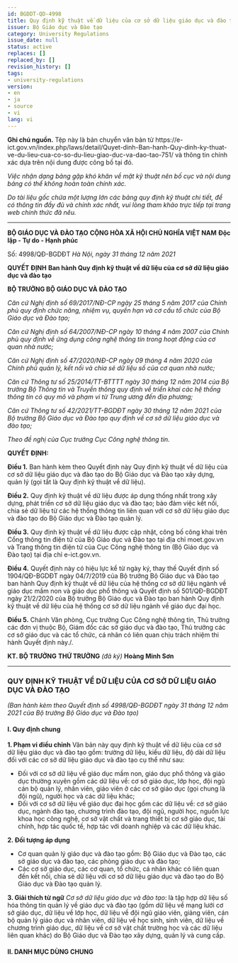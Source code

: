 ```yaml
---
id: BGDDT-QD-4998
title: Quy định kỹ thuật về dữ liệu của cơ sở dữ liệu giáo dục và đào tạo_source
issuer: Bộ Giáo dục và Đào tạo
category: University Regulations
issue_date: null
status: active
replaces: []
replaced_by: []
revision_history: []
tags:
- university-regulations
version:
- en
- ja
- source
- vi
lang: vi
---
```

<div class="source-note" role="note" aria-label="Ghi chú nguồn">
  <p><strong>Ghi chú nguồn.</strong> Tệp này là bản chuyển văn bản từ https://e-ict.gov.vn/index.php/laws/detail/Quyet-dinh-Ban-hanh-Quy-dinh-ky-thuat-ve-du-lieu-cua-co-so-du-lieu-giao-duc-va-dao-tao-751/ và thông tin chính xác dựa trên nội dung được công bố tại đó.</p>
  <p><em>Việc nhận dạng bảng gặp khó khăn về mặt kỹ thuật nên bố cục và nội dung bảng có thể không hoàn toàn chính xác.</em></p>
  <p><em>Do tài liệu gốc chứa một lượng lớn các bảng quy định kỹ thuật chi tiết, để có thông tin đầy đủ và chính xác nhất, vui lòng tham khảo trực tiếp tại trang web chính thức đã nêu.</em></p>
</div>


---

**BỘ GIÁO DỤC VÀ ĐÀO TẠO**
**CỘNG HÒA XÃ HỘI CHỦ NGHĨA VIỆT NAM**
**Độc lập - Tự do - Hạnh phúc**

Số: 4998/QĐ-BGDĐT
*Hà Nội, ngày 31 tháng 12 năm 2021*

**QUYẾT ĐỊNH**
**Ban hành Quy định kỹ thuật về dữ liệu của cơ sở dữ liệu giáo dục và đào tạo**

**BỘ TRƯỞNG BỘ GIÁO DỤC VÀ ĐÀO TẠO**

*Căn cứ Nghị định số 69/2017/NĐ-CP ngày 25 tháng 5 năm 2017 của Chính phủ quy định chức năng, nhiệm vụ, quyền hạn và cơ cấu tổ chức của Bộ Giáo dục và Đào tạo;*

*Căn cứ Nghị định số 64/2007/NĐ-CP ngày 10 tháng 4 năm 2007 của Chính phủ quy định về ứng dụng công nghệ thông tin trong hoạt động của cơ quan nhà nước;*

*Căn cứ Nghị định số 47/2020/NĐ-CP ngày 09 tháng 4 năm 2020 của Chính phủ quản lý, kết nối và chia sẻ dữ liệu số của cơ quan nhà nước;*

*Căn cứ Thông tư số 25/2014/TT-BTTTT ngày 30 tháng 12 năm 2014 của Bộ trưởng Bộ Thông tin và Truyền thông quy định về triển khai các hệ thống thông tin có quy mô và phạm vi từ Trung ương đến địa phương;*

*Căn cứ Thông tư số 42/2021/TT-BGDĐT ngày 30 tháng 12 năm 2021 của Bộ trưởng Bộ Giáo dục và Đào tạo quy định về cơ sở dữ liệu giáo dục và đào tạo;*

*Theo đề nghị của Cục trưởng Cục Công nghệ thông tin.*

**QUYẾT ĐỊNH:**

**Điều 1.** Ban hành kèm theo Quyết định này Quy định kỹ thuật về dữ liệu của cơ sở dữ liệu giáo dục và đào tạo do Bộ Giáo dục và Đào tạo xây dựng, quản lý (gọi tắt là Quy định kỹ thuật về dữ liệu).

**Điều 2.** Quy định kỹ thuật về dữ liệu được áp dụng thống nhất trong xây dựng, phát triển cơ sở dữ liệu giáo dục và đào tạo; bảo đảm việc kết nối, chia sẻ dữ liệu từ các hệ thống thông tin liên quan với cơ sở dữ liệu giáo dục và đào tạo do Bộ Giáo dục và Đào tạo quản lý.

**Điều 3.** Quy định kỹ thuật về dữ liệu được cập nhật, công bố công khai trên Cổng thông tin điện tử của Bộ Giáo dục và Đào tạo tại địa chỉ moet.gov.vn và Trang thông tin điện tử của Cục Công nghệ thông tin (Bộ Giáo dục và Đào tạo) tại địa chỉ e-ict.gov.vn.

**Điều 4.** Quyết định này có hiệu lực kể từ ngày ký, thay thế Quyết định số 1904/QĐ-BGDĐT ngày 04/7/2019 của Bộ trưởng Bộ Giáo dục và Đào tạo ban hành Quy định kỹ thuật về dữ liệu của hệ thống cơ sở dữ liệu ngành về giáo dục mầm non và giáo dục phổ thông và Quyết định số 501/QĐ-BGDĐT ngày 21/2/2020 của Bộ trưởng Bộ Giáo dục và Đào tạo ban hành Quy định kỹ thuật về dữ liệu của hệ thống cơ sở dữ liệu ngành về giáo dục đại học.

**Điều 5.** Chánh Văn phòng, Cục trưởng Cục Công nghệ thông tin, Thủ trưởng các đơn vị thuộc Bộ, Giám đốc các sở giáo dục và đào tạo, Thủ trưởng các cơ sở giáo dục và các tổ chức, cá nhân có liên quan chịu trách nhiệm thi hành Quyết định này./.

**KT. BỘ TRƯỞNG**
**THỨ TRƯỞNG**
*(đã ký)*
**Hoàng Minh Sơn**

---

### **QUY ĐỊNH KỸ THUẬT VỀ DỮ LIỆU CỦA CƠ SỞ DỮ LIỆU GIÁO DỤC VÀ ĐÀO TẠO**
*(Ban hành kèm theo Quyết định số 4998/QĐ-BGDĐT ngày 31 tháng 12 năm 2021 của Bộ trưởng Bộ Giáo dục và Đào tạo)*

#### **I. Quy định chung**

**1. Phạm vi điều chỉnh**
Văn bản này quy định kỹ thuật về dữ liệu của cơ sở dữ liệu giáo dục và đào tạo gồm: trường dữ liệu, kiểu dữ liệu, độ dài dữ liệu đối với các cơ sở dữ liệu giáo dục và đào tạo cụ thể như sau:
- Đối với cơ sở dữ liệu về giáo dục mầm non, giáo dục phổ thông và giáo dục thường xuyên gồm các dữ liệu về: cơ sở giáo dục, lớp học, đội ngũ cán bộ quản lý, nhân viên, giáo viên ở các cơ sở giáo dục (gọi chung là đội ngũ), người học và các dữ liệu khác;
- Đối với cơ sở dữ liệu về giáo dục đại học gồm các dữ liệu về: cơ sở giáo dục, ngành đào tạo, chương trình đào tạo, đội ngũ, người học, nguồn lực khoa học công nghệ, cơ sở vật chất và trang thiết bị cơ sở giáo dục, tài chính, hợp tác quốc tế, hợp tác với doanh nghiệp và các dữ liệu khác.

**2. Đối tượng áp dụng**
- Cơ quan quản lý giáo dục và đào tạo gồm: Bộ Giáo dục và Đào tạo, các sở giáo dục và đào tạo, các phòng giáo dục và đào tạo;
- Các cơ sở giáo dục, các cơ quan, tổ chức, cá nhân khác có liên quan đến kết nối, chia sẻ dữ liệu với cơ sở dữ liệu giáo dục và đào tạo do Bộ Giáo dục và Đào tạo quản lý.

**3. Giải thích từ ngữ**
*Cơ sở dữ liệu giáo dục và đào tạo*: là tập hợp dữ liệu số hóa thông tin quản lý về giáo dục và đào tạo (gồm dữ liệu về mạng lưới cơ sở giáo dục, dữ liệu về lớp học, dữ liệu về đội ngũ giáo viên, giảng viên, cán bộ quản lý giáo dục và nhân viên, dữ liệu về học sinh, sinh viên, dữ liệu về chương trình giáo dục, dữ liệu về cơ sở vật chất trường học và các dữ liệu liên quan khác) do Bộ Giáo dục và Đào tạo xây dựng, quản lý và cung cấp.

#### **II. DANH MỤC DÙNG CHUNG**
